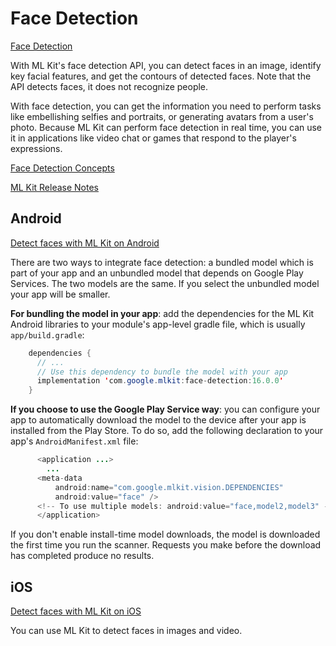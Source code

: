# Face Detection

[Face Detection](https://developers.google.com/ml-kit/vision/face-detection)

With ML Kit's face detection API, you can detect faces in an image, identify key facial features, and get the contours of detected faces. Note that the API detects faces, it does not recognize people.

With face detection, you can get the information you need to perform tasks like embellishing selfies and portraits, or generating avatars from a user's photo. Because ML Kit can perform face detection in real time, you can use it in applications like video chat or games that respond to the player's expressions.

[Face Detection Concepts](https://developers.google.com/ml-kit/vision/face-detection/face-detection-concepts)

[ML Kit Release Notes](https://developers.google.com/ml-kit/release-notes)

## Android

[Detect faces with ML Kit on Android](https://developers.google.com/ml-kit/vision/face-detection/android)

There are two ways to integrate face detection: a bundled model which is part of your app and an unbundled model that depends on Google Play Services. The two models are the same. If you select the unbundled model your app will be smaller.

**For bundling the model in your app**:
add the dependencies for the ML Kit Android libraries to your module's app-level gradle file, which is usually `app/build.gradle`:

```java
    dependencies {
      // ...
      // Use this dependency to bundle the model with your app
      implementation 'com.google.mlkit:face-detection:16.0.0'
    }
```

**If you choose to use the Google Play Service way**:
you can configure your app to automatically download the model to the device after your app is installed from the Play Store. To do so, add the following declaration to your app's `AndroidManifest.xml` file:

```java
      <application ...>
        ...
      <meta-data
          android:name="com.google.mlkit.vision.DEPENDENCIES"
          android:value="face" />
      <!-- To use multiple models: android:value="face,model2,model3" -->
      </application>
```

If you don't enable install-time model downloads, the model is downloaded the first time you run the scanner. Requests you make before the download has completed produce no results.

## iOS

[Detect faces with ML Kit on iOS](https://developers.google.com/ml-kit/vision/face-detection/ios)

You can use ML Kit to detect faces in images and video.

